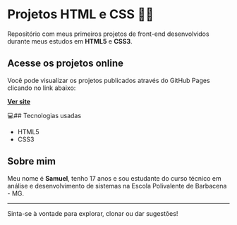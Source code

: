 # Projetos HTML e CSS 🧑‍💻

Repositório com meus primeiros projetos de front-end desenvolvidos durante meus estudos em **HTML5** e **CSS3**.

## Acesse os projetos online

Você pode visualizar os projetos publicados através do GitHub Pages clicando no link abaixo:

[**Ver site**](https://samuel-dev-br.github.io/projetos-html-css/)

💻## Tecnologias usadas

- HTML5
- CSS3

## Sobre mim

Meu nome é **Samuel**, tenho 17 anos e sou estudante do curso técnico em análise e desenvolvimento de sistemas na Escola Polivalente de Barbacena - MG.

---

Sinta-se à vontade para explorar, clonar ou dar sugestões!